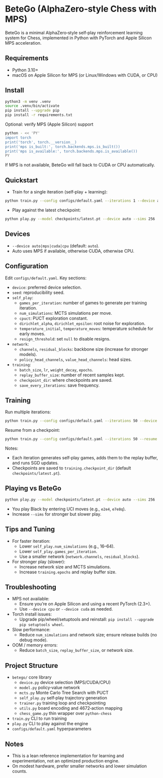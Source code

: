 # BeteGo (AlphaZero‑style Chess with MPS)

BeteGo is a minimal AlphaZero‑style self‑play reinforcement learning system for Chess, implemented in Python with PyTorch and Apple Silicon MPS acceleration.

## Requirements
- Python 3.10+
- macOS on Apple Silicon for MPS (or Linux/Windows with CUDA, or CPU)

## Install

```bash
python3 -m venv .venv
source .venv/bin/activate
pip install --upgrade pip
pip install -r requirements.txt
```

Optional: verify MPS (Apple Silicon) support
```bash
python - << 'PY'
import torch
print('torch', torch.__version__)
print('mps is_built:', torch.backends.mps.is_built())
print('mps is_available:', torch.backends.mps.is_available())
PY
```
If MPS is not available, BeteGo will fall back to CUDA or CPU automatically.

## Quickstart

- Train for a single iteration (self‑play + learning):
```bash
python train.py --config configs/default.yaml --iterations 1 --device auto
```
- Play against the latest checkpoint:
```bash
python play.py --model checkpoints/latest.pt --device auto --sims 256
```

## Devices
- `--device auto|mps|cuda|cpu` (default: `auto`).
- Auto uses MPS if available, otherwise CUDA, otherwise CPU.

## Configuration
Edit `configs/default.yaml`. Key sections:
- `device`: preferred device selection.
- `seed`: reproducibility seed.
- `self_play`:
  - `games_per_iteration`: number of games to generate per training iteration.
  - `num_simulations`: MCTS simulations per move.
  - `cpuct`: PUCT exploration constant.
  - `dirichlet_alpha`, `dirichlet_epsilon`: root noise for exploration.
  - `temperature_initial`, `temperature_moves`: temperature schedule for early moves.
  - `resign_threshold`: set `null` to disable resigns.
- `network`:
  - `channels`, `residual_blocks`: backbone size (increase for stronger models).
  - `policy_head_channels`, `value_head_channels`: head sizes.
- `training`:
  - `batch_size`, `lr`, `weight_decay`, `epochs`.
  - `replay_buffer_size`: number of recent samples kept.
  - `checkpoint_dir`: where checkpoints are saved.
  - `save_every_iterations`: save frequency.

## Training
Run multiple iterations:
```bash
python train.py --config configs/default.yaml --iterations 50 --device auto
```
Resume from a checkpoint:
```bash
python train.py --config configs/default.yaml --iterations 50 --resume checkpoints/latest.pt
```
Notes:
- Each iteration generates self‑play games, adds them to the replay buffer, and runs SGD updates.
- Checkpoints are saved to `training.checkpoint_dir` (default `checkpoints/latest.pt`).

## Playing vs BeteGo
```bash
python play.py --model checkpoints/latest.pt --device auto --sims 256
```
- You play Black by entering UCI moves (e.g., `e2e4`, `e7e8q`).
- Increase `--sims` for stronger but slower play.

## Tips and Tuning
- For faster iteration:
  - Lower `self_play.num_simulations` (e.g., 16–64).
  - Lower `self_play.games_per_iteration`.
  - Use a smaller network (`network.channels`, `residual_blocks`).
- For stronger play (slower):
  - Increase network size and MCTS simulations.
  - Increase `training.epochs` and replay buffer size.

## Troubleshooting
- MPS not available:
  - Ensure you’re on Apple Silicon and using a recent PyTorch (2.3+).
  - Use `--device cpu` or `--device cuda` as needed.
- Torch install issues:
  - Upgrade pip/wheel/setuptools and reinstall: `pip install --upgrade pip setuptools wheel`.
- Slow performance:
  - Reduce `num_simulations` and network size; ensure release builds (no debug mode).
- OOM / memory errors:
  - Reduce `batch_size`, `replay_buffer_size`, or network size.

## Project Structure
- `betego/` core library
  - `device.py` device selection (MPS/CUDA/CPU)
  - `model.py` policy‑value network
  - `mcts.py` Monte Carlo Tree Search with PUCT
  - `self_play.py` self‑play trajectory generation
  - `trainer.py` training loop and checkpointing
  - `utils.py` board encoding and 4672‑action mapping
  - `chess_game.py` thin wrapper over `python-chess`
- `train.py` CLI to run training
- `play.py` CLI to play against the engine
- `configs/default.yaml` hyperparameters

## Notes
- This is a lean reference implementation for learning and experimentation, not an optimized production engine.
- On modest hardware, prefer smaller networks and lower simulation counts. 